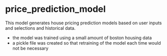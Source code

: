 # price_prediction_model
This model generates house pricing prediction models based on user inputs and selections and historical data.

- the model was trained using a small amount of boston housing data
- a pickle file was created so that retraining of the model each time would not be necessary
